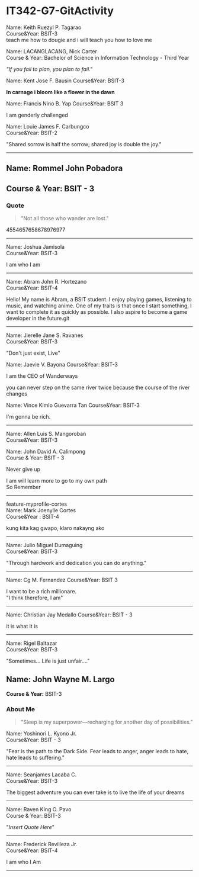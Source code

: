 # IT342-G7-GitActivity


Name: Keith Ruezyl P. Tagarao  
Course&Year: BSIT-3  
teach me how to dougie and i will teach you how to love me

Name: LACANGLACANG, Nick Carter  
Course & Year: Bachelor of Science in Information Technology - Third Year  
  
<i>"If you fail to plan, you plan to fail."</i>


Name: Kent Jose F. Bausin
Course&Year: BSIT-3

**In carnage i bloom like a flower in the dawn**

Name: Francis Nino B. Yap
Course&Year: BSIT 3

I am genderly challenged

Name: Louie James F. Carbungco  
Course&Year: BSIT-2

"Shared sorrow is half the sorrow; shared joy is double the joy."
***

## Name: Rommel John Pobadora  
## Course & Year: BSIT - 3


### Quote
> "Not all those who wander are lost."



4554657658678976977
***

Name: Joshua Jamisola  
Course&Year: BSIT-3

I am who I am

***

Name: Abram John R. Hortezano  
Course&Year: BSIT-4

Hello! My name is Abram, a BSIT student. I enjoy playing games, listening to music, and watching anime. 
One of my traits is that once I start something, I want to complete it as quickly as possible. 
I also aspire to become a game developer in the future.git 

***

Name: Jierelle Jane S. Ravanes  
Course&Year: BSIT-3

"Don't just exist, Live"

Name: Jaevie V. Bayona
Course&Year: BSIT-3

I am the CEO of Wanderways

you can never step on the same river twice because the course of the river changes

Name: Vince Kimlo Guevarra Tan
Course&Year: BSIT-3

I'm gonna be rich. 

***

Name: Allen Luis S. Mangoroban  
Course&Year: BSIT-3  


Name: John David A. Calimpong  
Course & Year: BSIT - 3

Never give up


I am will learn more to go to my own path  
So Remember  
***

 feature-myprofile-cortes  
Name: Mark Joenylle Cortes  
Course&Year : BSIT-4  


kung kita kag gwapo, klaro nakayng ako 
***

Name: Julio Miguel Dumaguing  
Course&Year: BSIT-3  
  
"Through hardwork and dedication you can do anything."
***

Name: Cg M. Fernandez
Course&Year: BSIT 3  

I want to be a rich millionare.  
"I think therefore, I am"  

***
Name: Christian Jay Medallo
Course&Year: BSIT - 3

it is what it is
***

Name: Rigel Baltazar  
Course&Year: BSIT-3  
  
  
"Sometimes... Life is just unfair...."


## Name: John Wayne M. Largo
**Course & Year:** BSIT-3

### About Me
> "Sleep is my superpower—recharging for another day of possibilities."


Name: Yoshinori L. Kyono Jr.  
Course&Year: BSIT - 3

"Fear is the path to the Dark Side. Fear leads to anger, anger leads to hate, hate leads to suffering."  
***

Name: Seanjames Lacaba C.  
Course&Year: BSIT-3


The biggest adventure you can ever take is to live the life of your dreams  
***
Name: Raven King O. Pavo  
Course & Year: BSIT-3  

"*Insert Quote Here*"
***

Name: Frederick Revilleza Jr.  
Course&Year: BSIT-4  

I am who I Am  
***